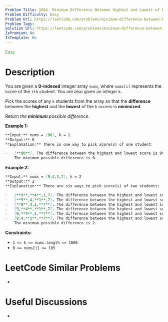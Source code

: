 ```yaml
---
Problem Title: 1984. Minimum Difference Between Highest and Lowest of K Scores
Problem Difficulty: Easy
Problem Url: https://leetcode.com/problems/minimum-difference-between-highest-and-lowest-of-k-scores/
Problem Tags:
Solution Url: https://leetcode.com/problems/minimum-difference-between-highest-and-lowest-of-k-scores/solution/
IsPremium: No
IsTemplate: No
---
```


<span style="color: rgb(67, 160, 71);">Easy</span>

# Description

You are given a **0-indexed** integer array `nums`, where `nums[i]` represents
the score of the `ith` student. You are also given an integer `k`.

Pick the scores of any `k` students from the array so that the **difference**
between the **highest** and the **lowest** of the `k` scores is **minimized**.

Return _the **minimum** possible difference_.

**Example 1:**

```markdown
**Input:** nums = [90], k = 1
**Output:** 0
**Explanation:** There is one way to pick score(s) of one student:

-   [**90**]. The difference between the highest and lowest score is 90 - 90 = 0.
    The minimum possible difference is 0.
```

**Example 2:**

```markdown
**Input:** nums = [9,4,1,7], k = 2
**Output:** 2
**Explanation:** There are six ways to pick score(s) of two students:

-   [**9**,**4**,1,7]. The difference between the highest and lowest score is 9 - 4 = 5.
-   [**9**,4,**1**,7]. The difference between the highest and lowest score is 9 - 1 = 8.
-   [**9**,4,1,**7**]. The difference between the highest and lowest score is 9 - 7 = 2.
-   [9,**4**,**1**,7]. The difference between the highest and lowest score is 4 - 1 = 3.
-   [9,**4**,1,**7**]. The difference between the highest and lowest score is 7 - 4 = 3.
-   [9,4,**1**,**7**]. The difference between the highest and lowest score is 7 - 1 = 6.
    The minimum possible difference is 2.
```

**Constraints:**

-   `1 <= k <= nums.length <= 1000`
-   `0 <= nums[i] <= 105`

# LeetCode Similar Problems

-   []()

# Useful Discussions

-   []()
